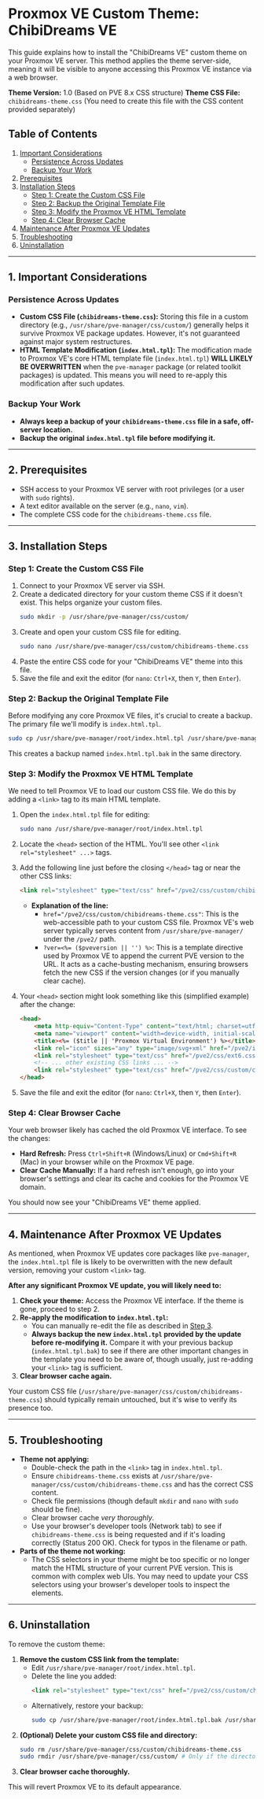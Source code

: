 # Proxmox VE Custom Theme: ChibiDreams VE

This guide explains how to install the "ChibiDreams VE" custom theme on your Proxmox VE server. This method applies the theme server-side, meaning it will be visible to anyone accessing this Proxmox VE instance via a web browser.

**Theme Version:** 1.0 (Based on PVE 8.x CSS structure)
**Theme CSS File:** `chibidreams-theme.css` (You need to create this file with the CSS content provided separately)

## Table of Contents

1.  [Important Considerations](#important-considerations)
    *   [Persistence Across Updates](#persistence-across-updates)
    *   [Backup Your Work](#backup-your-work)
2.  [Prerequisites](#prerequisites)
3.  [Installation Steps](#installation-steps)
    *   [Step 1: Create the Custom CSS File](#step-1-create-the-custom-css-file)
    *   [Step 2: Backup the Original Template File](#step-2-backup-the-original-template-file)
    *   [Step 3: Modify the Proxmox VE HTML Template](#step-3-modify-the-proxmox-ve-html-template)
    *   [Step 4: Clear Browser Cache](#step-4-clear-browser-cache)
4.  [Maintenance After Proxmox VE Updates](#maintenance-after-proxmox-ve-updates)
5.  [Troubleshooting](#troubleshooting)
6.  [Uninstallation](#uninstallation)

---

## 1. Important Considerations

### Persistence Across Updates

*   **Custom CSS File (`chibidreams-theme.css`):** Storing this file in a custom directory (e.g., `/usr/share/pve-manager/css/custom/`) generally helps it survive Proxmox VE package updates. However, it's not guaranteed against major system restructures.
*   **HTML Template Modification (`index.html.tpl`):** The modification made to Proxmox VE's core HTML template file (`index.html.tpl`) **WILL LIKELY BE OVERWRITTEN** when the `pve-manager` package (or related toolkit packages) is updated. This means you will need to re-apply this modification after such updates.

### Backup Your Work

*   **Always keep a backup of your `chibidreams-theme.css` file in a safe, off-server location.**
*   **Backup the original `index.html.tpl` file before modifying it.**

---

## 2. Prerequisites

*   SSH access to your Proxmox VE server with root privileges (or a user with `sudo` rights).
*   A text editor available on the server (e.g., `nano`, `vim`).
*   The complete CSS code for the `chibidreams-theme.css` file.

---

## 3. Installation Steps

### Step 1: Create the Custom CSS File

1.  Connect to your Proxmox VE server via SSH.
2.  Create a dedicated directory for your custom theme CSS if it doesn't exist. This helps organize your custom files.
    ```bash
    sudo mkdir -p /usr/share/pve-manager/css/custom/
    ```
3.  Create and open your custom CSS file for editing.
    ```bash
    sudo nano /usr/share/pve-manager/css/custom/chibidreams-theme.css
    ```
4.  Paste the entire CSS code for your "ChibiDreams VE" theme into this file.
5.  Save the file and exit the editor (for `nano`: `Ctrl+X`, then `Y`, then `Enter`).

### Step 2: Backup the Original Template File

Before modifying any core Proxmox VE files, it's crucial to create a backup. The primary file we'll modify is `index.html.tpl`.

```bash
sudo cp /usr/share/pve-manager/root/index.html.tpl /usr/share/pve-manager/root/index.html.tpl.bak
```
This creates a backup named `index.html.tpl.bak` in the same directory.

### Step 3: Modify the Proxmox VE HTML Template

We need to tell Proxmox VE to load our custom CSS file. We do this by adding a `<link>` tag to its main HTML template.

1.  Open the `index.html.tpl` file for editing:
    ```bash
    sudo nano /usr/share/pve-manager/root/index.html.tpl
    ```
2.  Locate the `<head>` section of the HTML. You'll see other `<link rel="stylesheet" ...>` tags.
3.  Add the following line just before the closing `</head>` tag or near the other CSS links:
    ```html
    <link rel="stylesheet" type="text/css" href="/pve2/css/custom/chibidreams-theme.css?ver=<%= ($pveversion || '') %>">
    ```
    *   **Explanation of the line:**
        *   `href="/pve2/css/custom/chibidreams-theme.css"`: This is the web-accessible path to your custom CSS file. Proxmox VE's web server typically serves content from `/usr/share/pve-manager/` under the `/pve2/` path.
        *   `?ver=<%= ($pveversion || '') %>`: This is a template directive used by Proxmox VE to append the current PVE version to the URL. It acts as a cache-busting mechanism, ensuring browsers fetch the new CSS if the version changes (or if you manually clear cache).

4.  Your `<head>` section might look something like this (simplified example) after the change:
    ```html
    <head>
        <meta http-equiv="Content-Type" content="text/html; charset=utf-8" />
        <meta name="viewport" content="width=device-width, initial-scale=1, maximum-scale=1, user-scalable=no">
        <title><%= ($title || 'Proxmox Virtual Environment') %></title>
        <link rel="icon" sizes="any" type="image/svg+xml" href="/pve2/images/logo/pve-favicon.svg">
        <link rel="stylesheet" type="text/css" href="/pve2/css/ext6.css">
        <!-- ... other existing CSS links ... -->
        <link rel="stylesheet" type="text/css" href="/pve2/css/custom/chibidreams-theme.css?ver=<%= ($pveversion || '') %>"> <!-- YOUR ADDED LINE -->
    </head>
    ```
5.  Save the file and exit the editor (for `nano`: `Ctrl+X`, then `Y`, then `Enter`).

### Step 4: Clear Browser Cache

Your web browser likely has cached the old Proxmox VE interface. To see the changes:
*   **Hard Refresh:** Press `Ctrl+Shift+R` (Windows/Linux) or `Cmd+Shift+R` (Mac) in your browser while on the Proxmox VE page.
*   **Clear Cache Manually:** If a hard refresh isn't enough, go into your browser's settings and clear its cache and cookies for the Proxmox VE domain.

You should now see your "ChibiDreams VE" theme applied.

---

## 4. Maintenance After Proxmox VE Updates

As mentioned, when Proxmox VE updates core packages like `pve-manager`, the `index.html.tpl` file is likely to be overwritten with the new default version, removing your custom `<link>` tag.

**After any significant Proxmox VE update, you will likely need to:**

1.  **Check your theme:** Access the Proxmox VE interface. If the theme is gone, proceed to step 2.
2.  **Re-apply the modification to `index.html.tpl`:**
    *   You can manually re-edit the file as described in [Step 3](#step-3-modify-the-proxmox-ve-html-template).
    *   **Always backup the new `index.html.tpl` provided by the update before re-modifying it.** Compare it with your previous backup (`index.html.tpl.bak`) to see if there are other important changes in the template you need to be aware of, though usually, just re-adding your `<link>` tag is sufficient.
3.  **Clear browser cache again.**

Your custom CSS file (`/usr/share/pve-manager/css/custom/chibidreams-theme.css`) should typically remain untouched, but it's wise to verify its presence too.

---

## 5. Troubleshooting

*   **Theme not applying:**
    *   Double-check the path in the `<link>` tag in `index.html.tpl`.
    *   Ensure `chibidreams-theme.css` exists at `/usr/share/pve-manager/css/custom/chibidreams-theme.css` and has the correct CSS content.
    *   Check file permissions (though default `mkdir` and `nano` with `sudo` should be fine).
    *   Clear browser cache *very thoroughly*.
    *   Use your browser's developer tools (Network tab) to see if `chibidreams-theme.css` is being requested and if it's loading correctly (Status 200 OK). Check for typos in the filename or path.
*   **Parts of the theme not working:**
    *   The CSS selectors in your theme might be too specific or no longer match the HTML structure of your current PVE version. This is common with complex web UIs. You may need to update your CSS selectors using your browser's developer tools to inspect the elements.

---

## 6. Uninstallation

To remove the custom theme:

1.  **Remove the custom CSS link from the template:**
    *   Edit `/usr/share/pve-manager/root/index.html.tpl`.
    *   Delete the line you added:
        ```html
        <link rel="stylesheet" type="text/css" href="/pve2/css/custom/chibidreams-theme.css?ver=<%= ($pveversion || '') %>">
        ```
    *   Alternatively, restore your backup:
        ```bash
        sudo cp /usr/share/pve-manager/root/index.html.tpl.bak /usr/share/pve-manager/root/index.html.tpl
        ```
2.  **(Optional) Delete your custom CSS file and directory:**
    ```bash
    sudo rm /usr/share/pve-manager/css/custom/chibidreams-theme.css
    sudo rmdir /usr/share/pve-manager/css/custom/ # Only if the directory is empty and you created it
    ```
3.  **Clear browser cache thoroughly.**

This will revert Proxmox VE to its default appearance.
